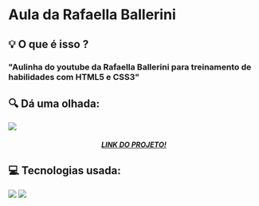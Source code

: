 # Aula da Rafaella Ballerini
<h2> 💡 O que é isso ?</h2>
    <h3>"Aulinha do youtube da Rafaella Ballerini para treinamento de habilidades com HTML5 e CSS3"</h3>
<div>
  <h2> 🔍 Dá uma olhada:</h2>
  <img src="https://user-images.githubusercontent.com/65000871/147419409-8da606fd-a24c-40d8-99d4-ac05e1544621.png" />
  <h5 align="center"><a href="">LINK DO PROJETO!</a> </h5>
</div>

<div>
  <h2> 💻 Tecnologias usada:</h2>
  <img src="https://img.shields.io/badge/HTML5-E34F26?style=for-the-badge&logo=html5&logoColor=white" />
  <img src="https://img.shields.io/badge/CSS3-1572B6?style=for-the-badge&logo=css3&logoColor=white" />
</div>
